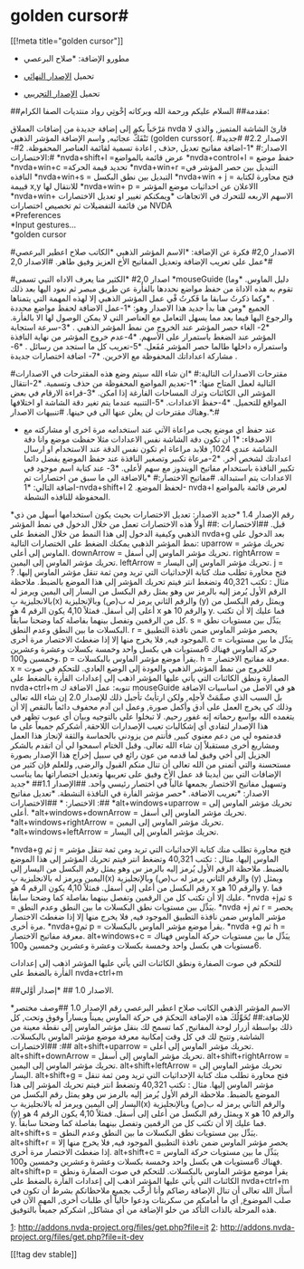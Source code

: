 ﻿# golden cursor#
[[!meta title="golden cursor"]]

* مطورو الإضافة: 
*صلاح البرعصي
 
  
* تحميل [الإصدار النهائي][1]
* تحميل [الإصدار التجريبي][2]



##مقدمة##
 السلام عليكم ورحمة الله وبركاته
 إخْوتِي رواد  منتديات الصفا الكرام:
 
 مَرْحَباً بكم إلى إضافة جديدة من إضافات العملاق nvda قارئ الشاشة المتميز, والذي لا تَنْفَكُّ عجائبه, واسم الإضافة المؤشر الذهبي (golden curssor(.
#الاصدار 2.2#
 #جديد الاصدار:#
*1-اضافة مفاتيح تعديل ,حذف , اعادة تسمية لقائمة العناصر المحفوظة.
2#-الاختصارات:#
*nvda+shift+l =عرض قائمة بالمواضع
*nvda+control+l = حفظ موضع
*nvda+win+c =تحديد قيمة الحركة
*nvda+win+r =التبديل بين  حصر المؤشر في النافذه
*nvda+win+s = التبديل بين نطق البكسل
*nvda+win + j = فتح محاورة لكتابة قييمة x,y للانتقال لها
*nvda+win+ p = االاعلان عن احداثيات موضع المؤشر
*nvda+win+ الاسهم الاربعه للتحرك في الاتجاهات
*ويمكنكم تغيير او تعديل الاختصارات من قائمة التفضيلات ثم تخصيص اختصارات NVDA  
*Preferences  
*Input gestures...  
*golden cursor  

 #الاصدار 2,0#
فكرة عن الإضافة:
*الاسم المؤشر الذهبي 
*الكاتب صلاح اعطير البرعصي 
*عمل على تعريب الإضافة وتعديل المفاتيح الأخ العزيز وفيق طاهر.
#الاصدار 2,0#

#اصدار 2,0#
*الكثير منا يعرف الاداه التيي  تسمى 
*mouseGuide (دليل الماوس.
*وما تقوم به هذه الاداة من حفظ مواضع نحددها بالفأرة عن طريق مبصر ثم نعود اليها بعد ذلك .
*وكما ذكرتُ سابقا ما فَكرتُ فْي عمل المؤشر الذهبي إلا لهذه  المهمة التي يتمناها الجميع 
*ومن هنا بدأ جديد هذا الاصدار وهو:
*1-عمل الاضافة لحفظ مواضع محددة والرجوع اليها فيما بعد مما يسهل التعامل مع العناصر التي لا يمكن الوصول لها الا بالفأرة.
*2- الغاء حصر المؤشر عند الخروج من نمط المؤشر الذهبي .
*3-سرعة استجابة المؤشر عند الضغط باستمرار على الأسهم.
*4-عدم خروج المؤشر من نهاية النافذة واستمراره داخلها طالما حصر المؤشر مُفَعل.
*5-تعريب كل ما استجد من رسائل .
*6- مشاركة اعداداتك المحفوظة مع الاخرين.
*7- اضافة اختصارات جديدة .

#مقترحات الاصدارات  التالية:#
*ان شاء الله سيتم وضع هذه المقترحات في الاصدارات التالية لعمل المتاح منها:
*1-تعديم المواضع المحفوظة من حذف وتسمية.
*2-انتقال المؤشر الى الكائنات وترك المساحات الفارغة إذا امكن.
*3-قراءة الارقام في بعض المواقع للتحميل.
*4-حفظ الاعدادات.
*5-التنبيه عندما يتم تغير دقة الشاشة او اختلافها 
*.وهناك مقترحات لن يعلن عنها الى في حينها.
#تنبيهات الاصدار:#
* عند حفظ اي موضع يجب مراعاة الآتي عند استخدامه مرة اخرى او مشاركته مع الاصدقاء:
*1 ان تكون دقة الشاشة نفس الاعدادات مثلا حفظت موضع وانا دقة الشاشة عندي 1024, فلابد مراعاة ام تكون نفس الدقة عند الاستخدام  او ارسال اعدادتك لشخص أخر.
*2-مرعاة تكبير وتصغير النافذة عند حفظ الموضع يفضل دائما تكبير النافذة باستخدام مفاتيح الويندوز مع سهم لأعلى.
*3- عند كتابة اسم موجود في الاعدادات يتم استبدالة.
#مفاتيح الاختصار:#
*بالاضافة الى ما سبق من اختصارات تم اضافة التالي:
*1-nvda+shift+l لحفظ الموضع.
2- nvda+l لعرض قائمة بالمواضع المحفوظة للنافذه النشطة.

*رقم الإصدار 1.4
*جديد الاصدار: 
تعديل الاختصارات بحيث يكون استخدامها أسهل من ذي قبل.
##الاختصارات :## 
أولاً هذه الاختصارات تعمل من خلال الدخول في نمط المؤشر الذهبي وكيفية الدخول إلى هذا النمط من خلال الضغط على nvda+g
بعد الدخول على نمط المؤشر الذهبي يمكنك الضغط على الختصارات التالية:
uparrow = تحريك مؤشر الماوس إلى أعلى. 
downArrow = تحريك مؤشر الماوس إلى أسفل. 
rightArrow = تحريك مؤشر الماوس إلى اليمين. 
leftArrow = تحريك مؤشر الماوس إلى اليسار. 
j = فتح محاورة تطلب منك كتابة الإحداثيات التي تريد ومن ثمة تنقل مؤشر الماوس إليها. 
? مثال : تكتب 40,321 وتضغط انتر فيتم تحريك المؤشر إلى هذا الموضع بالضبط. ملاحظة الرقم الأول يُرمز إليه بالرمز س وهو يمثل رقم البكسل من اليسار إلى اليمين ويرمز له بالانجليزية بِ(x) والرقم الثاني يرمز له ب(ص) وبالإنجليزية (y) ويمثل رقم البكسل من أعلى إلى أسفل. فمثلاً 4,10 يكون الرقم 4 هو x والرقم 10 هو y. فما عليك إلا أن تكتب كل من الرقمين وتفصل بينهما بفاصلة كما وضحنا سابقاً. 
s = يبَدِّل بين مستويات نطق البكسلات ما بين النطق وعدم النطق. 
r = يحصر مؤشر الماوس ضمن نافذة التطبيق الموجود فيه, فلا يخرج منها إلا إذا ضغطتَ الاختصار مرة أخرى. 
c = يبَدِّل ما بين مستويات حركة الماوس فهناك 6مستويات هي بكسل واحد وخمسة بكسلات وعشرة وعشرين وخمسين و100. 
p = يقرأ موضع مؤشر الماوس بالبكسلات. 
h = معرفة مفاتيح الاختصار. 
x = للخروج من نمط المؤشر الذهبي والعودة إلى الوضع العادي.
للتحكم في صوت الصفارة ونطق الكائنات التي يأتي عليها المؤشر اذهب إلى إعدادات الفأرة بالضغط على nvda+ctrl+m 
تنويه:
عمل الاضافة ك mouseGuide
هو في الاصل من اساسيات الاضافة بل السبب الذي صمِّمَتْ لأجلِه, ولكن ارتأيتُ تأجيل ذلك للإصدار 2.0 إن شاء الله تعالى وذلك كي يخرج العمل على أدق وأكمل صورة, وعمل ابن آدم محفوف دائماً بالنقص إلا أن يتغمده الله بواسع رحماته إنه غفور رحيم.
لا تبخلوا علي بالتوجيه وبيان أي عيوب تظهر في هذا الإصدار لتفادي أي إشكاليات تعيب الإصدارات اللاحقة, أشكركم جميعاً على ما قدمتموه لي من دعم معنوي كبير, فأنتم من يزودني بالحماسة والثقة لإنجاز هذا العمل ومشاريع أخرى مستقبلاً إن شاء الله تعالى.
وقبل الختام اسمحوا لي أن اتقدم بالشكر الجزيل إلى أخي وفيق لما قدمه من عون رائع في سبيل إخراج هذا الإصدار بصورة مستحسنة والتي أتمنى من الله تعالى أن تنال منكم القبول والرضى, وللعلم فإن كثير من الإضافات التي بين أيدينا قد عمل الأخ وفيق على تعريبها وتعديل اختصاراتها بما يناسب وتسهيل مفاتيح الاختصار بجمعها غالباً في اختصار رئيسي واحد.
 ##الإصدار 1.1##
*جديد الاصدار:
*تعريب الاضافة.
*حصر مؤشر الفأرة في النافذة النشطة.
*تعديل مفاتيح الاختصار:
*
  ##الاختصارات :##
 *alt+windows+uparrow = تحريك مؤشر الماوس إلى أعلى.
 *alt+windows+downArrow = تحريك مؤشر الماوس إلى أسفل.
 *alt+windows+rightArrow = تحريك مؤشر الماوس إلى اليمين.
 *alt+windows+leftArrow = تحريك مؤشر الماوس إلى اليسار.

*nvda+g ثم  j = فتح محاورة تطلب منك كتابة الإحداثيات التي تريد ومن ثمة تنقل مؤشر الماوس إليها.
 مثال : تكتب 40,321 وتضغط انتر فيتم تحريك المؤشر إلى هذا الموضع بالضبط.
 ملاحظة الرقم الأول يُرمز إليه بالرمز س  وهو يمثل رقم البكسل  من اليسار إلى اليمين ويرمز له بالانجليزية بِ(x) والرقم الثاني يرمز له ب(ص) وبالإنجليزية (y) ويمثل رقم البكسل من أعلى إلى أسفل. فمثلاً 4,10 يكون الرقم 4 هو x والرقم 10 هو y. فما عليك إلا أن تكتب كل من الرقمين وتفصل بينهما بفاصلة كما وضحنا سابقاً.
 *nvda +jثم s = يبَدِّل بين مستويات نطق البكسلات ما بين النطق وعدم النطق.
*nvda +j ثم r = يحصر مؤشر الماوس ضمن نافذة التطبيق الموجود فيه, فلا يخرج منها إلا إذا ضغطتَ الاختصار مرة أخرى.
*nvda+gثم p = يقرأ موضع مؤشر الماوس بالبكسلات.
*nvda +g ثم h = معرفة مفاتيح الاختصار.
 alt+windows+c = يبَدِّل ما بين مستويات حركة الماوس 
 فهناك 6مستويات هي بكسل واحد وخمسة بكسلات وعشرة وعشرين وخمسين  و100.
 
 للتحكم في صوت الصفارة ونطق الكائنات التي يأتي عليها المؤشر اذهب إلى إعدادات الفأرة بالضغط على nvda+ctrl+m

 ##الاصدار 1.0 ##
*إصدار أوَّلي.

 *الاسم المؤشر الذهبي 
 الكاتب صلاح اعطير البرعصي 
 رقم الإصدار 1.0
 ##وصف مختصر للإضافة:##
 تُخَوِّلُكَ هذه الإضافة التحكمَ في حركة الماوس يميناً ويساراً وفوق وتحت, كل ذلك بواسطة أزرار لوحة المفاتيح, كما تسمح لك بنقل مؤشر الماوس إلى نقطة معينة من الشاشة, وتتيح لك في كل وقت إمكانية معرفة موضع مؤشر الماوس بالبكسلات.
 ##الاختصارات :##
 alt+shift+uparrow = تحريك مؤشر الماوس إلى أعلى.
 alt+shift+downArrow = تحريك مؤشر الماوس إلى أسفل.
 alt+shift+rightArrow = تحريك مؤشر الماوس إلى اليمين.
 alt+shift+leftArrow = تحريك مؤشر الماوس إلى اليسار.
 alt+shift+g = فتح محاورة تطلب منك كتابة الإحداثيات التي تريد ومن ثمة تنقل مؤشر الماوس إليها.
 مثال : تكتب 40,321 وتضغط انتر فيتم تحريك المؤشر إلى هذا الموضع بالضبط.
 ملاحظة الرقم الأول يُرمز إليه بالرمز س  وهو يمثل رقم البكسل  من اليسار إلى اليمين ويرمز له بالانجليزية بِ(x) والرقم الثاني يرمز له ب(ص) وبالإنجليزية (y) ويمثل رقم البكسل من أعلى إلى أسفل. فمثلاً 4,10 يكون الرقم 4 هو x والرقم 10 هو y. فما عليك إلا أن تكتب كل من الرقمين وتفصل بينهما بفاصلة كما وضحنا سابقاً.
 alt+shift+s = يبَدِّل بين مستويات نطق البكسلات ما بين النطق وعدم النطق.
 alt+shift+r = يحصر مؤشر الماوس ضمن نافذة التطبيق الموجود فيه, فلا يخرج منها إلا إذا ضغطتَ الاختصار مرة أخرى.
 alt+shift+c = يبَدِّل ما بين مستويات حركة الماوس 
 فهناك 6مستويات هي بكسل واحد وخمسة بكسلات وعشرة وعشرين وخمسين  و100.
 alt+shift+p = يقرأ موضع مؤشر الماوس بالبكسلات.
 للتحكم في صوت الصفارة ونطق الكائنات التي يأتي عليها المؤشر اذهب إلى إعدادات الفأرة بالضغط على nvda+ctrl+m
 أسأل الله تعالى أن تنال الإضافة رضاكم وأنا أرحِّب بجميع ملاحظاتكم بشرط أن تكون في صلب الموضوع, أي ما أمامكم من سكربتات ودعوا حالياً أي طلبات أخرى, المهم الآن في هذه المرحلة بالذات التأكد من خلو الإضافة من أي مشاكل, اشكركم جميعاً بالتوفيق.


[1]: http://addons.nvda-project.org/files/get.php?file=it [2]:
http://addons.nvda-project.org/files/get.php?file=it-dev


[[!tag dev stable]]

[1]: http://simsd.com/do.php?id=41
[2]: http://simsd.com/do.php?id=41

